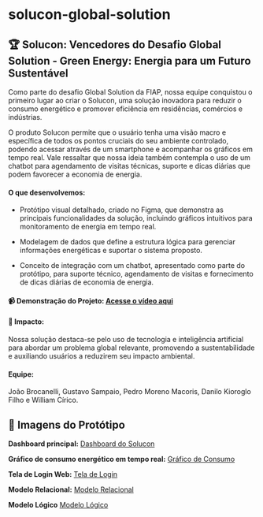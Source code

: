 # solucon-global-solution
## 🏆 Solucon: Vencedores do Desafio Global Solution - Green Energy: Energia para um Futuro Sustentável

Como parte do desafio Global Solution da FIAP, nossa equipe conquistou o primeiro lugar ao criar o Solucon, uma solução inovadora para reduzir o consumo energético e promover eficiência em residências, comércios e indústrias.

O produto Solucon permite que o usuário tenha uma visão macro e específica de todos os pontos cruciais do seu ambiente controlado, podendo acessar através de um smartphone e acompanhar os gráficos em tempo real. Vale ressaltar que nossa ideia também contempla o uso de um chatbot para agendamento de visitas técnicas, suporte e dicas diárias que podem favorecer a economia de energia.

#### O que desenvolvemos:

- Protótipo visual detalhado, criado no Figma, que demonstra as principais funcionalidades da solução, incluindo gráficos intuitivos para monitoramento de energia em tempo real.

- Modelagem de dados que define a estrutura lógica para gerenciar informações energéticas e suportar o sistema proposto.

- Conceito de integração com um chatbot, apresentado como parte do protótipo, para suporte técnico, agendamento de visitas e fornecimento de dicas diárias de economia de energia.
  
#### 📹 Demonstração do Projeto: [Acesse o vídeo aqui](https://www.youtube.com/watch?v=zAQWYHrtjxs&t=3s)

#### 🌱 Impacto:
Nossa solução destaca-se pelo uso de tecnologia e inteligência artificial para abordar um problema global relevante, promovendo a sustentabilidade e auxiliando usuários a reduzirem seu impacto ambiental.

#### Equipe: 
João Brocanelli, Gustavo Sampaio, Pedro Moreno Macoris, Danilo Kioroglo Filho e William Círico.

## 📸 Imagens do Protótipo  

**Dashboard principal:**  [Dashboard do Solucon](images/dashboard.jpeg)  

**Gráfico de consumo energético em tempo real:** [Gráfico de Consumo](images/consumo-tempo-real.jpeg)  

**Tela de Login Web:**
[Tela de Login](images/login-web.jpeg)

**Modelo Relacional:**
[Modelo Relacional](images/relational-model.png)

**Modelo Lógico**
[Modelo Lógico](images/logical-model.png)
